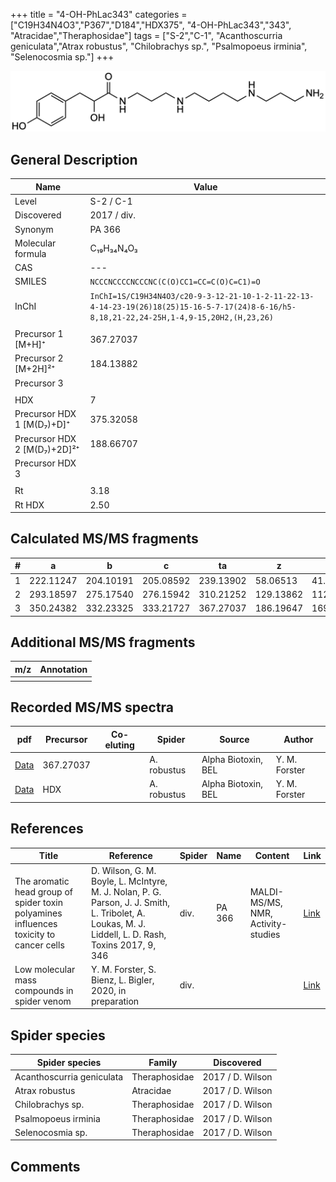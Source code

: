 +++
title = "4-OH-PhLac343"
categories = ["C19H34N4O3","P367","D184","HDX375",
"4-OH-PhLac343","343",
"Atracidae","Theraphosidae"]
tags = ["S-2","C-1",
"Acanthoscurria geniculata","Atrax robustus",
"Chilobrachys sp.",
"Psalmopoeus irminia",
"Selenocosmia sp."]
+++

![](/img/4-OH-PhLac343.png)

## General Description

| Name                        | Value       |
|-----------------------------|-------------|
| Level                       | S-2 / C-1   |
| Discovered                  | 2017 / div. |
| Synonym                     | PA 366      |
| Molecular formula           | C₁₉H₃₄N₄O₃  |
| CAS                         | ---         |
| SMILES | `NCCCNCCCCNCCCNC(C(O)CC1=CC=C(O)C=C1)=O`  |
| InChI  | `InChI=1S/C19H34N4O3/c20-9-3-12-21-10-1-2-11-22-13-4-14-23-19(26)18(25)15-16-5-7-17(24)8-6-16/h5-8,18,21-22,24-25H,1-4,9-15,20H2,(H,23,26)`  |
|                             |             |
| Precursor 1 [M+H]⁺          | 367.27037   |
| Precursor 2 [M+2H]²⁺        | 184.13882   |
| Precursor 3                 |             |
|                             |             |
| HDX                         | 7           |
| Precursor HDX 1 [M(D₇)+D]⁺   | 375.32058   |
| Precursor HDX 2 [M(D₇)+2D]²⁺ | 188.66707   |
| Precursor HDX 3             |             |
|                             |             |
| Rt                          | 3.18            |
| Rt HDX                      | 2.50            |

## Calculated MS/MS fragments

| # | a         | b         | c         | ta        | z         | y         | tz        |
|---|-----------|-----------|-----------|-----------|-----------|-----------|-----------|
| 1 | 222.11247 | 204.10191 | 205.08592 | 239.13902 | 58.06513 | 41.03858 | 75.09167 |
| 2 | 293.18597 | 275.17540 | 276.15942 | 310.21252 | 129.13862 | 112.11208 | 146.16517 |
| 3 | 350.24382 | 332.23325 | 333.21727 | 367.27037 | 186.19647 | 169.16993 | 203.22302 |

## Additional MS/MS fragments

| m/z | Annotation |
|-----|------------|
|     |            |

## Recorded MS/MS spectra

| pdf | Precursor | Co-eluting | Spider | Source | Author |
|-----|-----------|------------|--------|--------|--------|
| [Data](/pdf/A-robustus/367_4-OH-PhLac343_Ar.pdf)   | 367.27037 |            | A. robustus | Alpha Biotoxin, BEL  | Y. M. Forster |
| [Data](/pdf/A-robustus/367_4-OH-PhLac343_Ar_HDX.pdf)   | HDX |            | A. robustus | Alpha Biotoxin, BEL  | Y. M. Forster |

## References

| Title                                                                                  | Reference                                                                                                                                           | Spider | Name   | Content                            | Link                                          |
|----------------------------------------------------------------------------------------|-----------------------------------------------------------------------------------------------------------------------------------------------------|--------|--------|------------------------------------|-----------------------------------------------|
| The aromatic head group of spider toxin polyamines influences toxicity to cancer cells | D. Wilson, G. M. Boyle, L. McIntyre, M. J. Nolan, P. G. Parson, J. J. Smith, L. Tribolet, A. Loukas, M. J. Liddell, L. D. Rash, Toxins 2017, 9, 346 | div.   | PA 366 | MALDI-MS/MS, NMR, Activity-studies | [Link](https://doi.org/10.3390/toxins9110346) |
| Low molecular mass compounds in spider venom      | Y. M. Forster, S. Bienz, L. Bigler, 2020, in preparation          | div.       |   |   | [Link](unknown) |

## Spider species

| Spider species            | Family        | Discovered       |
|---------------------------|---------------|------------------|
| Acanthoscurria geniculata | Theraphosidae | 2017 / D. Wilson |
| Atrax robustus            | Atracidae     | 2017 / D. Wilson |
| Chilobrachys sp.          | Theraphosidae | 2017 / D. Wilson |
| Psalmopoeus irminia       | Theraphosidae | 2017 / D. Wilson |
| Selenocosmia sp.          | Theraphosidae | 2017 / D. Wilson |

## Comments